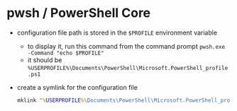 # pwsh / PowerShell Core

- configuration file path is stored in the `$PROFILE` environment variable

  - to display it, run this command from the command prompt `pwsh.exe -Command "echo $PROFILE"`
  - it should be `%USERPROFILE%\Documents\PowerShell\Microsoft.PowerShell_profile.ps1`

- create a symlink for the configuration file

  ```bat
  mklink "%USERPROFILE%\Documents\PowerShell\Microsoft.PowerShell_profile.ps1" "%USERPROFILE%\Desktop\config\pwsh\Microsoft.PowerShell_profile.ps1"
  ```
